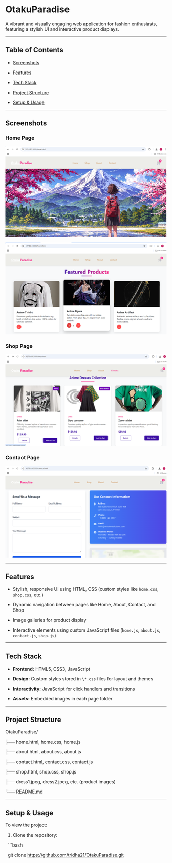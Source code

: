 # OtakuParadise



A vibrant and visually engaging web application for fashion enthusiasts, featuring a stylish UI and interactive product displays.



---



##  Table of Contents

- [Screenshots](#screenshots)
  
- [Features](#features)

- [Tech Stack](#tech-stack)

- [Project Structure](#project-structure)

- [Setup \& Usage](#setup--usage)





---



##  Screenshots

### Home Page

![Home Page](images/home-page.png)

![Home Page](images/home1.png)



### Shop Page

![Shop Page](images/shop.png)



### Contact Page

![Contact Page](images/contact.png)



---



##  Features

- Stylish, responsive UI using HTML, CSS (custom styles like `home.css`, `shop.css`, etc.)

- Dynamic navigation between pages like Home, About, Contact, and Shop

- Image galleries for product display

- Interactive elements using custom JavaScript files (`home.js`, `about.js`, `contact.js`, `shop.js`)



---



##  Tech Stack

- **Frontend:** HTML5, CSS3, JavaScript  

- **Design:** Custom styles stored in `\*.css` files for layout and themes  

- **Interactivity:** JavaScript for click handlers and transitions  

- **Assets:** Embedded images in each page folder



---



##  Project Structure

OtakuParadise/

├── home.html, home.css, home.js

├── about.html, about.css, about.js

├── contact.html, contact.css, contact.js

├── shop.html, shop.css, shop.js

├── dress1.jpeg, dress2.jpeg, etc. (product images)

└── README.md





---



##  Setup \& Usage



To view the project:

1. Clone the repository:  

&nbsp;  ```bash

&nbsp;  git clone https://github.com/tridha21/OtakuParadise.git



